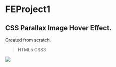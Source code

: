 # FEProject1

## CSS Parallax Image Hover Effect.

Created from scratch.

> HTML5
> CSS3

![](</img/ezgif.com-video-to-gif(1).gif>)
